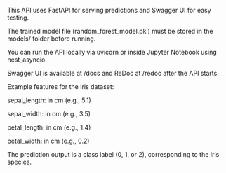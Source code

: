 This API uses FastAPI for serving predictions and Swagger UI for easy testing.

The trained model file (random_forest_model.pkl) must be stored in the models/ folder before running.

You can run the API locally via uvicorn or inside Jupyter Notebook using nest_asyncio.

Swagger UI is available at /docs and ReDoc at /redoc after the API starts.

Example features for the Iris dataset:

sepal_length: in cm (e.g., 5.1)

sepal_width: in cm (e.g., 3.5)

petal_length: in cm (e.g., 1.4)

petal_width: in cm (e.g., 0.2)

The prediction output is a class label (0, 1, or 2), corresponding to the Iris species.
